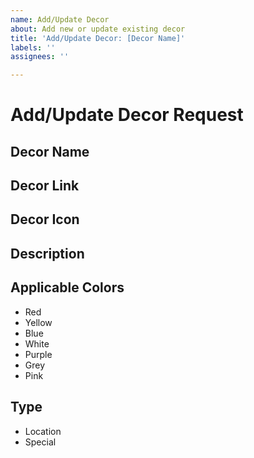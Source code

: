 ```yaml
---
name: Add/Update Decor
about: Add new or update existing decor
title: 'Add/Update Decor: [Decor Name]'
labels: ''
assignees: ''

---
```


# Add/Update Decor Request

## Decor Name

<!-- Instructions: Enter full decor name to be displayed in tooltip -->

## Decor Link

<!-- Instructions: Enter link with details about the decor, if applicable -->

## Decor Icon

<!-- Instructions: Link to an icon that can be used with or without attribution, i.e. https://www.flaticon.com/free-icon/triangle_649762 -->

## Description

<!-- Instructions: Enter full description to be displayed in tooltip -->

## Applicable Colors

<!-- Instructions: Remove unapplicable colors -->

- Red
- Yellow
- Blue
- White
- Purple
- Grey
- Pink

## Type

<!-- Instructions: Keep the correct option -->

- Location
- Special

